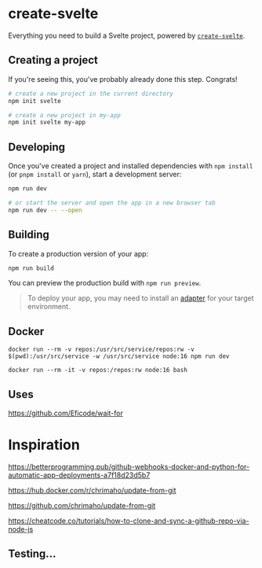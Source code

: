 # create-svelte

Everything you need to build a Svelte project, powered by [`create-svelte`](https://github.com/sveltejs/kit/tree/master/packages/create-svelte).

## Creating a project

If you're seeing this, you've probably already done this step. Congrats!

```bash
# create a new project in the current directory
npm init svelte

# create a new project in my-app
npm init svelte my-app
```

## Developing

Once you've created a project and installed dependencies with `npm install` (or `pnpm install` or `yarn`), start a development server:

```bash
npm run dev

# or start the server and open the app in a new browser tab
npm run dev -- --open
```

## Building

To create a production version of your app:

```bash
npm run build
```

You can preview the production build with `npm run preview`.

> To deploy your app, you may need to install an [adapter](https://kit.svelte.dev/docs/adapters) for your target environment.

## Docker

    docker run --rm -v repos:/usr/src/service/repos:rw -v $(pwd):/usr/src/service -w /usr/src/service node:16 npm run dev

    docker run --rm -it -v repos:/repos:rw node:16 bash

## Uses

https://github.com/Eficode/wait-for

# Inspiration

https://betterprogramming.pub/github-webhooks-docker-and-python-for-automatic-app-deployments-a7f18d23d5b7

https://hub.docker.com/r/chrimaho/update-from-git

https://github.com/chrimaho/update-from-git

https://cheatcode.co/tutorials/how-to-clone-and-sync-a-github-repo-via-node-js

## Testing...

